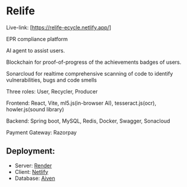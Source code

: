 # Relife
Live-link: [https://relife-ecycle.netlify.app/]

EPR compliance platform

AI agent to assist users.

Blockchain for proof-of-progress of the achievements badges of users.

Sonarcloud for realtime comprehensive scanning of code to identify vulnerabilities, bugs and code smells

Three roles: User, Recycler, Producer

Frontend: React, Vite, ml5.js(in-browser AI), tesseract.js(ocr), howler.js(sound library)

Backend: Spring boot, MySQL, Redis, Docker, Swagger, Sonacloud

Payment Gateway: Razorpay

## Deployment: 
- Server: [Render](https://render.com/)
- Client: [Netlify](https://relife-ecycle.netlify.app/)
- Database: [Aiven](aiven.io/)

